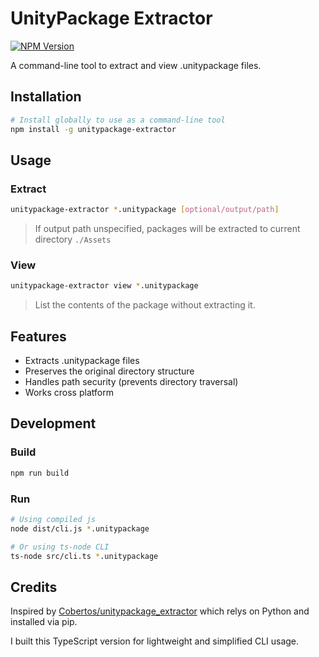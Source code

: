 # UnityPackage Extractor

[![NPM Version](https://img.shields.io/npm/v/unitypackage-extractor.svg)](https://www.npmjs.com/package/unitypackage-extractor)

A command-line tool to extract and view .unitypackage files.

## Installation

```bash
# Install globally to use as a command-line tool
npm install -g unitypackage-extractor
```

## Usage

### Extract

```bash
unitypackage-extractor *.unitypackage [optional/output/path]
```
> If output path unspecified, packages will be extracted to current directory `./Assets`

### View

```bash
unitypackage-extractor view *.unitypackage
```
> List the contents of the package without extracting it.

## Features

- Extracts .unitypackage files
- Preserves the original directory structure
- Handles path security (prevents directory traversal)
- Works cross platform

## Development

### Build
```bash
npm run build
```

### Run
```bash
# Using compiled js
node dist/cli.js *.unitypackage
```

```bash
# Or using ts-node CLI
ts-node src/cli.ts *.unitypackage
```

## Credits

Inspired by [Cobertos/unitypackage_extractor](https://github.com/Cobertos/unitypackage_extractor) which relys on Python and installed via pip.

I built this TypeScript version for lightweight and simplified CLI usage.
